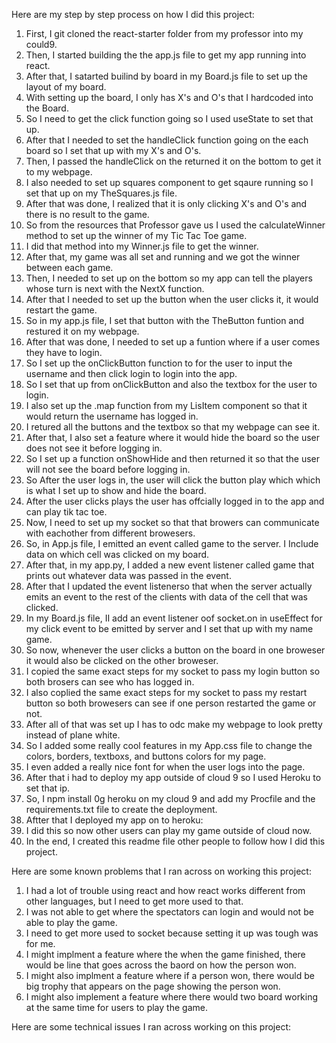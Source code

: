Here are my step by step process on how I did this project:

1. First, I git cloned the react-starter folder from my professor into my could9.
2. Then, I started building the the app.js file to get my app running into react.
3. After that, I satarted builind by board in my Board.js file to set up the layout of my board.
4. With setting up the board, I only has X's and O's that I hardcoded into the Board.
5. So I need to get the click function going so I used useState to set that up.
6. After that I needed to set the handleClick function going on the each board so I set that up with my X's and O's.
7. Then, I passed the handleClick on the returned it on the bottom to get it to my webpage.
8. I also needed to set up squares component to get sqaure running so I set that up on my TheSquares.js file.
9. After that was done, I realized that it is only clicking X's and O's and there is no result to the game.
10. So from the resources that Professor gave us I used the calculateWinner method to set up the winner of my Tic Tac Toe game.
11. I did that method into my Winner.js file to get the winner.
12. After that, my game was all set and running and we got the winner between each game.
13. Then, I needed to set up on the bottom so my app can tell the players whose turn is next with the NextX function.
14. After that I needed to set up the button when the user clicks it, it would restart the game.
15. So in my app.js file, I set that button with the TheButton funtion and restured it on my webpage.
16. After that was done, I needed to set up a funtion where if a user comes they have to login. 
17. So I set up the onClickButton function to for the user to input the username and then click login to login into the app.
18. So I set that up from onClickButton and also the textbox for the user to login.
19. I also set up the .map function from my LisItem component so that it would return the username has logged in.
20. I retured all the buttons and the textbox so that my webpage can see it.
21. After that, I also set a feature where it would hide the board so the user does not see it before logging in.
22. So I set up a function onShowHide and then returned it so that the user will not see the board before logging in.
23. So After the user logs in, the user will click the button play which which is what I set up to show and hide the board.
24. After the user clicks plays the user has offcially logged in to the app and can play tik tac toe.
25. Now, I need to set up my socket so that that browers can communicate with eachother from different browesers. 
26. So, in App.js file, I emitted an event called game to the server. I Include data on which cell was clicked on my board.
27. After that, in my app.py, I added a new event listener called game that prints out whatever data was passed in the event.
28. After that I updated the  event listenerso that when the server actually emits an event to the rest of the clients with data of the cell that was clicked.
29. In my Board.js file, II add an event listener oof socket.on in useEffect for my click event to be emitted by server and I set that up with my name game.
30. So now, whenever the user clicks a button on the board in one broweser it would also be clicked on the other broweser.
31. I copied the same exact steps for my socket to pass my login button so both brosers can see who has logged in.
32. I also coplied the same exact steps for my socket to pass my restart button so both browesers can see if one person restarted the game or not.
33. After all of that was set up I has to odc make my webpage to look pretty instead of plane white.
34. So I added some really cool features in my App.css file to change the colors, borders, textboxs, and buttons colors for my page.
35. I even added a really nice font for when the user logs into the page.
36.  After that i had to deploy my app outside of cloud 9 so I used Heroku to set that ip. 
37.  So, I npm install 0g heroku on my cloud 9 and add my Procfile and the requirements.txt file to create the deployment.
38.  Aftter that I deployed my app on to heroku:
39.  I did this so now other users can play my game outside of cloud now.
40.  In the end, I created this readme file other people to follow how I did this project.

Here are some known problems that I ran across on working this project:
1. I had a lot of trouble using react and how react works different from other languages, but I need to get more used to that.
2. I was not able to get where the spectators can login and would not be able to play the game.
3. I need to get more used to socket because setting it up was tough was for me.
4. I might implment a feature where the when the game finished, there would be line that goes across the baord on how the person won.
5. I might also implment a feature where if a person won, there would be big trophy that appears on the page showing the person won.
6. I might also implement a feature where there would two board working at the same time for users to play the game.

Here are some technical issues I ran across working on this project:

